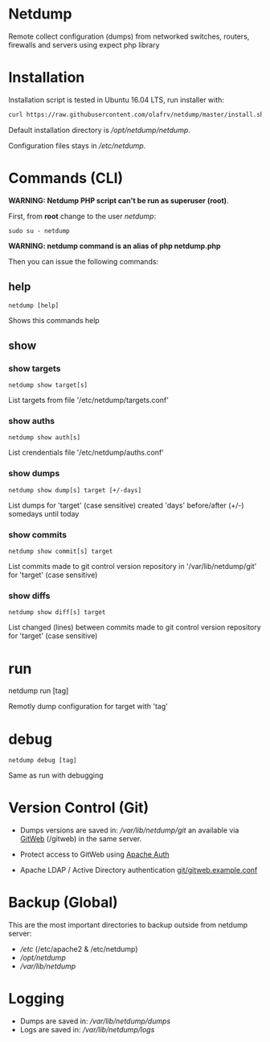 # Netdump

Remote collect configuration (dumps) from networked switches, routers, firewalls and servers using expect php library

# Installation

Installation script is tested in Ubuntu 16.04 LTS, run installer with:

```bash
curl https://raw.githubusercontent.com/olafrv/netdump/master/install.sh | bash -
```

Default installation directory is */opt/netdump/netdump*.

Configuration files stays in */etc/netdump*.


# Commands (CLI)

**WARNING: Netdump PHP script can't be run as superuser (root)**.

First, from **root** change to the user *netdump*:

```
sudo su - netdump
```
**WARNING: netdump command is an alias of php netdump.php**

Then you can issue the following commands:

## help

```
netdump [help]
```

Shows this commands help

## show

### show targets

```
netdump show target[s]
```

List targets from file '/etc/netdump/targets.conf'

### show auths

```
netdump show auth[s]
```

List crendentials file '/etc/netdump/auths.conf'

### show dumps

```
netdump show dump[s] target [+/-days]
```

List dumps for 'target' (case sensitive) created 'days' 
before/after (+/-) somedays until today

### show commits

```
netdump show commit[s] target
```

List commits made to git control version repository
in '/var/lib/netdump/git' for 'target' (case sensitive)

### show diffs

```
netdump show diff[s] target
```

List changed (lines) between commits made to git control
version repository for 'target' (case sensitive)

# run

netdump run [tag]

Remotly dump configuration for target with 'tag'

# debug

```
netdump debug [tag]
```

Same as run with debugging

# Version Control (Git)

* Dumps versions are saved in: */var/lib/netdump/git* an available via [GitWeb](https://git-scm.com/docs/gitweb) (/gitweb) in the same server.

* Protect access to GitWeb using [Apache Auth](http://httpd.apache.org/docs/2.0/mod/mod_auth.html)

* Apache LDAP / Active Directory authentication [git/gitweb.example.conf](https://github.com/olafrv/netdump/tree/master/git)

# Backup (Global)

This are the most important directories to backup outside from netdump server:

* */etc* (/etc/apache2 & /etc/netdump)
* */opt/netdump*
* */var/lib/netdump*

# Logging

* Dumps are saved in: */var/lib/netdump/dumps*
* Logs are saved in: */var/lib/netdump/logs*



